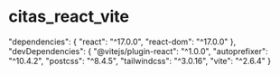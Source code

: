 # citas_react_vite
  "dependencies": {
    "react": "^17.0.0",
    "react-dom": "^17.0.0"
  },
  "devDependencies": {
    "@vitejs/plugin-react": "^1.0.0",
    "autoprefixer": "^10.4.2",
    "postcss": "^8.4.5",
    "tailwindcss": "^3.0.16",
    "vite": "^2.6.4"
  }
